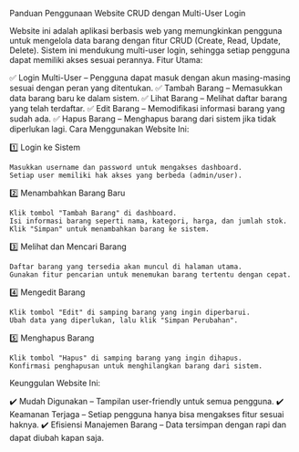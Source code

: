 Panduan Penggunaan Website CRUD dengan Multi-User Login

Website ini adalah aplikasi berbasis web yang memungkinkan pengguna untuk mengelola data barang dengan fitur CRUD (Create, Read, Update, Delete). Sistem ini mendukung multi-user login, sehingga setiap pengguna dapat memiliki akses sesuai perannya.
Fitur Utama:

✅ Login Multi-User – Pengguna dapat masuk dengan akun masing-masing sesuai dengan peran yang ditentukan.
✅ Tambah Barang – Memasukkan data barang baru ke dalam sistem.
✅ Lihat Barang – Melihat daftar barang yang telah terdaftar.
✅ Edit Barang – Memodifikasi informasi barang yang sudah ada.
✅ Hapus Barang – Menghapus barang dari sistem jika tidak diperlukan lagi.
Cara Menggunakan Website Ini:

1️⃣ Login ke Sistem

    Masukkan username dan password untuk mengakses dashboard.
    Setiap user memiliki hak akses yang berbeda (admin/user).

2️⃣ Menambahkan Barang Baru

    Klik tombol "Tambah Barang" di dashboard.
    Isi informasi barang seperti nama, kategori, harga, dan jumlah stok.
    Klik "Simpan" untuk menambahkan barang ke sistem.

3️⃣ Melihat dan Mencari Barang

    Daftar barang yang tersedia akan muncul di halaman utama.
    Gunakan fitur pencarian untuk menemukan barang tertentu dengan cepat.

4️⃣ Mengedit Barang

    Klik tombol "Edit" di samping barang yang ingin diperbarui.
    Ubah data yang diperlukan, lalu klik "Simpan Perubahan".

5️⃣ Menghapus Barang

    Klik tombol "Hapus" di samping barang yang ingin dihapus.
    Konfirmasi penghapusan untuk menghilangkan barang dari sistem.

Keunggulan Website Ini:

✔️ Mudah Digunakan – Tampilan user-friendly untuk semua pengguna.
✔️ Keamanan Terjaga – Setiap pengguna hanya bisa mengakses fitur sesuai haknya.
✔️ Efisiensi Manajemen Barang – Data tersimpan dengan rapi dan dapat diubah kapan saja.
